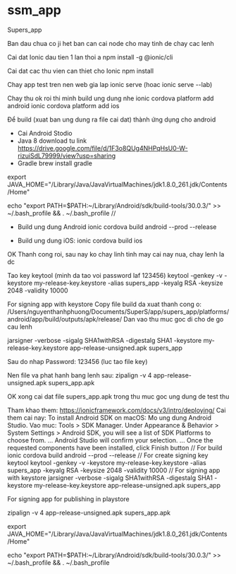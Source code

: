 # ssm_app
Supers_app

Ban dau chua co ji het ban can cai node cho may tinh de chay cac lenh

Cai dat Ionic dau tien 1 lan thoi a
npm install -g @ionic/cli

Cai dat cac thu vien can thiet cho Ionic
npm install

Chay app test tren nen web gia lap
ionic serve (hoac ionic serve --lab)

Chay thu ok roi thi minh build ung dung nhe
ionic cordova platform add android
ionic cordova platform add ios


Để build (xuat ban ung dung ra file cai dat) thành ứng dụng cho android
- Cai Android Stodio
- Java 8
download tu link https://drive.google.com/file/d/1F3o8QUg4NHPqHsU0-W-rizuiSdL79999/view?usp=sharing
- Gradle
brew install gradle

export JAVA_HOME="/Library/Java/JavaVirtualMachines/jdk1.8.0_261.jdk/Contents/Home"

echo "export PATH=\$PATH:~/Library/Android/sdk/build-tools/30.0.3/" >> ~/.bash_profile && . ~/.bash_profile
//
- Build ung dung Android
ionic cordova build android --prod --release

- Build ung dung iOS:
ionic cordova build ios

OK Thanh cong roi, sau nay ko chay linh tinh may cai nay nua, chay lenh la dc

Tao key keytool (minh da tao voi password laf 123456)
keytool -genkey -v -keystore my-release-key.keystore -alias supers_app -keyalg RSA -keysize 2048 -validity 10000

For signing app with keystore
Copy file build da xuat thanh cong o: /Users/nguyenthanhphuong/Documents/SuperS/app/supers_app/platforms/android/app/build/outputs/apk/release/
Dan vao thu muc goc di cho de go cau lenh

jarsigner -verbose -sigalg SHA1withRSA -digestalg SHA1 -keystore my-release-key.keystore app-release-unsigned.apk supers_app

Sau do nhap Password: 123456 (luc tao file key)

Nen file va phat hanh bang lenh sau:
zipalign -v 4 app-release-unsigned.apk supers_app.apk


OK xong
cai dat file supers_app.apk trong thu muc goc ung dung de test thu

Tham khao them:
https://ionicframework.com/docs/v3/intro/deploying/
Cai them cai nay: To install Android SDK on macOS:
Mo ung dung Android Studio.
Vao muc: Tools > SDK Manager.
Under Appearance & Behavior > System Settings > Android SDK, you will see a list of SDK Platforms to choose from. ...
Android Studio will confirm your selection. ...
Once the requested components have been installed, click Finish button
//
For build
ionic cordova build android --prod --release
//
For create signing key keytool
keytool -genkey -v -keystore my-release-key.keystore -alias supers_app -keyalg RSA -keysize 2048 -validity 10000
//
For signing app with keystore
jarsigner -verbose -sigalg SHA1withRSA -digestalg SHA1 -keystore my-release-key.keystore app-release-unsigned.apk supers_app

For signing app for publishing in playstore

zipalign -v 4 app-release-unsigned.apk supers_app.apk

export JAVA_HOME="/Library/Java/JavaVirtualMachines/jdk1.8.0_261.jdk/Contents/Home"

echo "export PATH=\$PATH:~/Library/Android/sdk/build-tools/30.0.3/" >> ~/.bash_profile && . ~/.bash_profile